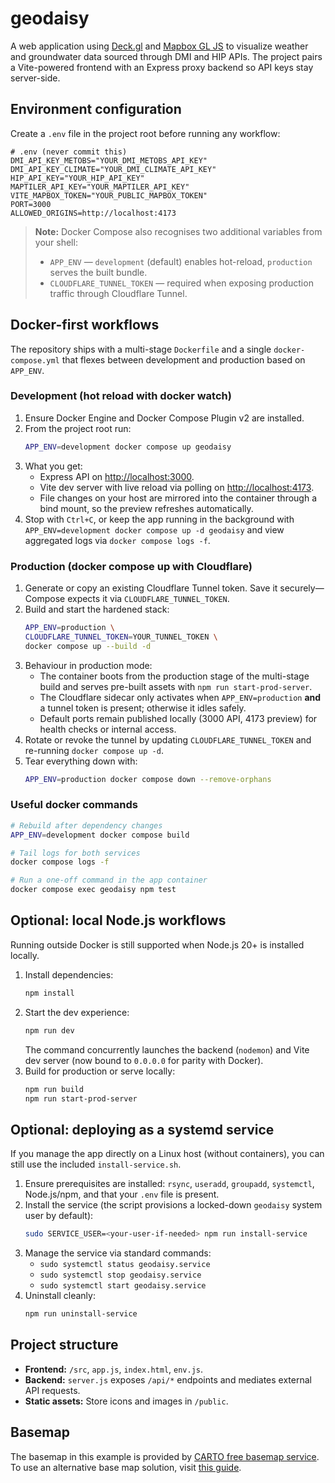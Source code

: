 # geodaisy

A web application using [Deck.gl](https://deck.gl/) and [Mapbox GL JS](https://docs.mapbox.com/mapbox-gl-js/api/) to visualize weather and groundwater data sourced through DMI and HIP APIs. The project pairs a Vite-powered frontend with an Express proxy backend so API keys stay server-side.

## Environment configuration

Create a `.env` file in the project root before running any workflow:

```dotenv
# .env (never commit this)
DMI_API_KEY_METOBS="YOUR_DMI_METOBS_API_KEY"
DMI_API_KEY_CLIMATE="YOUR_DMI_CLIMATE_API_KEY"
HIP_API_KEY="YOUR_HIP_API_KEY"
MAPTILER_API_KEY="YOUR_MAPTILER_API_KEY"
VITE_MAPBOX_TOKEN="YOUR_PUBLIC_MAPBOX_TOKEN"
PORT=3000
ALLOWED_ORIGINS=http://localhost:4173
```

> **Note:** Docker Compose also recognises two additional variables from your shell:
> * `APP_ENV` — `development` (default) enables hot-reload, `production` serves the built bundle.
> * `CLOUDFLARE_TUNNEL_TOKEN` — required when exposing production traffic through Cloudflare Tunnel.

## Docker-first workflows

The repository ships with a multi-stage `Dockerfile` and a single `docker-compose.yml` that flexes between development and production based on `APP_ENV`.

### Development (hot reload with docker watch)

1.  Ensure Docker Engine and Docker Compose Plugin v2 are installed.
2.  From the project root run:
    ```bash
    APP_ENV=development docker compose up geodaisy
    ```
3.  What you get:
    * Express API on <http://localhost:3000>.
    * Vite dev server with live reload via polling on <http://localhost:4173>.
    * File changes on your host are mirrored into the container through a bind mount, so the preview refreshes automatically.
4.  Stop with `Ctrl+C`, or keep the app running in the background with `APP_ENV=development docker compose up -d geodaisy` and view aggregated logs via `docker compose logs -f`.

### Production (docker compose up with Cloudflare)

1.  Generate or copy an existing Cloudflare Tunnel token. Save it securely—Compose expects it via `CLOUDFLARE_TUNNEL_TOKEN`.
2.  Build and start the hardened stack:
    ```bash
    APP_ENV=production \
    CLOUDFLARE_TUNNEL_TOKEN=YOUR_TUNNEL_TOKEN \
    docker compose up --build -d
    ```
3.  Behaviour in production mode:
    * The container boots from the production stage of the multi-stage build and serves pre-built assets with `npm run start-prod-server`.
    * The Cloudflare sidecar only activates when `APP_ENV=production` **and** a tunnel token is present; otherwise it idles safely.
    * Default ports remain published locally (3000 API, 4173 preview) for health checks or internal access.
4.  Rotate or revoke the tunnel by updating `CLOUDFLARE_TUNNEL_TOKEN` and re-running `docker compose up -d`.
5.  Tear everything down with:
    ```bash
    APP_ENV=production docker compose down --remove-orphans
    ```

### Useful docker commands

```bash
# Rebuild after dependency changes
APP_ENV=development docker compose build

# Tail logs for both services
docker compose logs -f

# Run a one-off command in the app container
docker compose exec geodaisy npm test
```

## Optional: local Node.js workflows

Running outside Docker is still supported when Node.js 20+ is installed locally.

1.  Install dependencies:
    ```bash
    npm install
    ```
2.  Start the dev experience:
    ```bash
    npm run dev
    ```
    The command concurrently launches the backend (`nodemon`) and Vite dev server (now bound to `0.0.0.0` for parity with Docker).
3.  Build for production or serve locally:
    ```bash
    npm run build
    npm run start-prod-server
    ```

## Optional: deploying as a systemd service

If you manage the app directly on a Linux host (without containers), you can still use the included `install-service.sh`.

1.  Ensure prerequisites are installed: `rsync`, `useradd`, `groupadd`, `systemctl`, Node.js/npm, and that your `.env` file is present.
2.  Install the service (the script provisions a locked-down `geodaisy` system user by default):
    ```bash
    sudo SERVICE_USER=<your-user-if-needed> npm run install-service
    ```
3.  Manage the service via standard commands:
    * `sudo systemctl status geodaisy.service`
    * `sudo systemctl stop geodaisy.service`
    * `sudo systemctl start geodaisy.service`
4.  Uninstall cleanly:
    ```bash
    npm run uninstall-service
    ```

## Project structure

* **Frontend:** `/src`, `app.js`, `index.html`, `env.js`.
* **Backend:** `server.js` exposes `/api/*` endpoints and mediates external API requests.
* **Static assets:** Store icons and images in `/public`.

## Basemap

The basemap in this example is provided by [CARTO free basemap service](https://carto.com/basemaps). To use an alternative base map solution, visit [this guide](https://deck.gl/docs/get-started/using-with-map#using-other-basemap-services).
